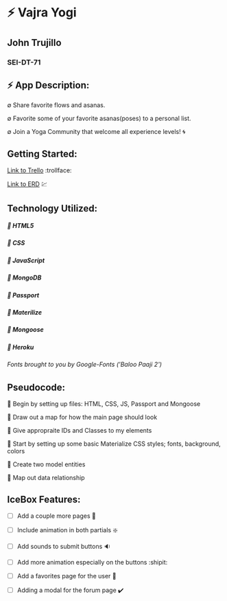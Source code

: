 # :zap: Vajra Yogi 

## John Trujillo
### SEI-DT-71


## :zap: App Description:

∅ Share favorite flows and asanas.

∅ Favorite some of your favorite asanas(poses) to a personal list. 

∅ Join a Yoga Community that welcome all experience levels! :cyclone:


## Getting Started:

[Link to Trello](https://trello.com/b/LvJlwRSP/sei-project-2 "Vajra Yoga Trello") :trollface:

[Link to ERD](https://trello.com/b/LvJlwRSP/sei-project-2 "ERD") :chart:


## Technology Utilized: 

##### :small_blue_diamond: HTML5

##### :small_blue_diamond: CSS

##### :small_blue_diamond: JavaScript

##### :small_blue_diamond: MongoDB

##### :small_blue_diamond: Passport

##### :small_blue_diamond: Materilize

##### :small_blue_diamond: Mongoose

##### :small_blue_diamond: Heroku

###### *Fonts brought to you by Google-Fonts ('Baloo Paaji 2')*


## Pseudocode:

:thought_balloon: Begin by setting up files: HTML, CSS, JS, Passport and Mongoose

:thought_balloon: Draw out a map for how the main page should look

:thought_balloon: Give appropraite IDs and Classes to my elements

:thought_balloon: Start by setting up some basic Materialize CSS styles; fonts, background, colors

:thought_balloon: Create two model entities

:thought_balloon: Map out data relationship

## IceBox Features:

- [ ] Add a couple more pages :bookmark_tabs:

- [ ] Include animation in both partials :sparkle:

- [ ] Add sounds to submit buttons :sound:

- [ ] Add more animation especially on the buttons :shipit:

- [ ] Add a favorites page for the user :white_square_button:

- [ ] Adding a modal for the forum page :heavy_check_mark:

